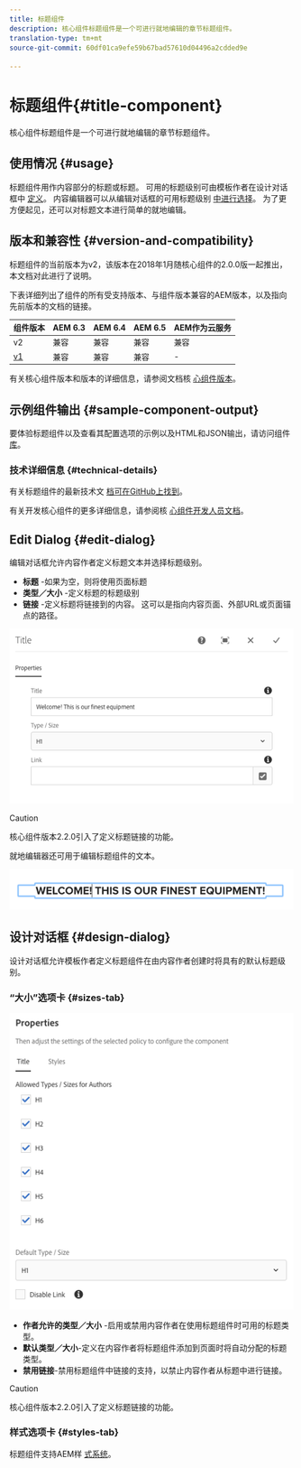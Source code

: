 ```yaml
---
title: 标题组件
description: 核心组件标题组件是一个可进行就地编辑的章节标题组件。
translation-type: tm+mt
source-git-commit: 60df01ca9efe59b67bad57610d04496a2cdded9e

---
```



# 标题组件{#title-component}

核心组件标题组件是一个可进行就地编辑的章节标题组件。

## 使用情况 {#usage}

标题组件用作内容部分的标题或标题。 可用的标题级别可由模板作者在设计对话框中 [定义](#design-dialog)。 内容编辑器可以从编辑对话框的可用标题级别 [中进行选择](#edit-dialog)。 为了更方便起见，还可以对标题文本进行简单的就地编辑。

## 版本和兼容性 {#version-and-compatibility}

标题组件的当前版本为v2，该版本在2018年1月随核心组件的2.0.0版一起推出，本文档对此进行了说明。

下表详细列出了组件的所有受支持版本、与组件版本兼容的AEM版本，以及指向先前版本的文档的链接。

| 组件版本 | AEM 6.3 | AEM 6.4 | AEM 6.5 | AEM作为云服务 |
|---|---|---|---|---|
| v2 | 兼容 | 兼容 | 兼容 | 兼容 |
| [v1](title-v1.md) | 兼容 | 兼容 | 兼容 | - |

有关核心组件版本和版本的详细信息，请参阅文档核 [心组件版本](versions.md)。

## 示例组件输出 {#sample-component-output}

要体验标题组件以及查看其配置选项的示例以及HTML和JSON输出，请访问组件 [库](https://adobe.com/go/aem_cmp_library_title)。

### 技术详细信息 {#technical-details}

有关标题组件的最新技术文 [档可在GitHub上找到](https://adobe.com/go/aem_cmp_tech_title_v2)。

有关开发核心组件的更多详细信息，请参阅核 [心组件开发人员文档](developing.md)。

## Edit Dialog {#edit-dialog}

编辑对话框允许内容作者定义标题文本并选择标题级别。

* **标题** -如果为空，则将使用页面标题
* **类型／大小** -定义标题的标题级别
* **链接** -定义标题将链接到的内容。 这可以是指向内容页面、外部URL或页面锚点的路径。

![](assets/screenshot_2018-10-19at110055.png)

>[!CAUTION]
>
>核心组件版本2.2.0引入了定义标题链接的功能。

就地编辑器还可用于编辑标题组件的文本。

![](assets/chlimage_1-37.png)

## 设计对话框 {#design-dialog}

设计对话框允许模板作者定义标题组件在由内容作者创建时将具有的默认标题级别。

### “大小”选项卡 {#sizes-tab}

![](assets/screenshot_2018-10-19at110120.png)

* **作者允许的类型／大小** -启用或禁用内容作者在使用标题组件时可用的标题类型。
* **默认类型／大小**-定义在内容作者将标题组件添加到页面时将自动分配的标题类型。
* **禁用链接**-禁用标题组件中链接的支持，以禁止内容作者从标题中进行链接。

>[!CAUTION]
>
>核心组件版本2.2.0引入了定义标题链接的功能。

### 样式选项卡 {#styles-tab}

标题组件支持AEM样 [式系统](authoring.md#component-styling)。
